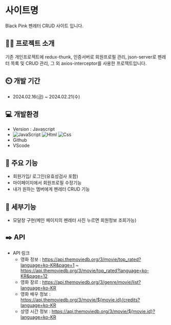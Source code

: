 # 사이트명
Black Pink 펜레터 CRUD 사이트 입니다.

## 👩‍💻 프로젝트 소개
기존 개인프로젝트에 redux-thunk, 인증서버로 회원프로필 관리, json-server로 펜레터 목록 및 CRUD 관리, 그 외 axios-interceptor를 사용한 프로젝트입니다.

## ⏲️ 개발 기간
- 2024.02.16(금) ~ 2024.02.21(수)

## 💻 개발환경
- Version : Javascript
- <img alt="JavaScript" src ="https://img.shields.io/badge/JavaScriipt-F7DF1E.svg?&style=for-the-badge&logo=JavaScript&logoColor=black"/> <img alt="Html" src ="https://img.shields.io/badge/HTML-E34F26.svg?&style=for-the-badge&logo=HTML5&logoColor=white"/> <img alt="Css" src ="https://img.shields.io/badge/CSS-1572B6.svg?&style=for-the-badge&logo=CSS3&logoColor=white"/>
- Github
- VScode

## 📌 주요 기능
- 회원가입/ 로그인(유효성검사 포함)
- 마이페이지에서 회원프로필 수정기능
- 내가 원하는 멤버에게 펜레터 CRUD 기능

## 📌 세부기능
- 모달창 구현(메인 페이지의 펜레터 사진 누르면 회원정보 조회가능)


## ✒️ API
- API 링크
    - 영화 정보 : https://api.themoviedb.org/3/movie/top_rated?language=ko-KR&page=1 ~ https://api.themoviedb.org/3/movie/top_rated?language=ko-KR&page=12
    - 영화 장르 : https://api.themoviedb.org/3/genre/movie/list?language=ko-KR
    - 영화 배우 정보 : https://api.themoviedb.org/3/movie/${movie.id}/credits?language=ko-KR
    - 상영 시간 정보 : https://api.themoviedb.org/3/movie/${movie.id}?language=ko-KR
